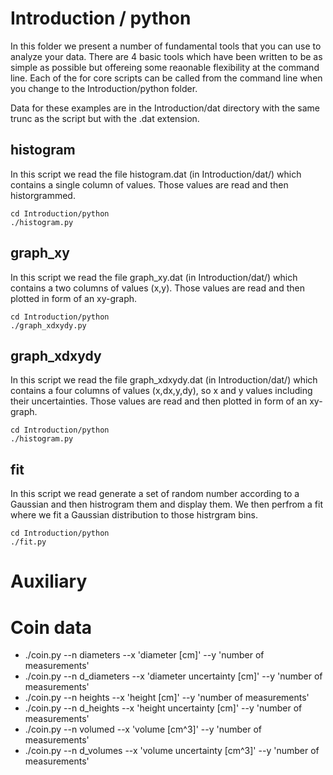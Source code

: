 # Introduction / python

In this folder we present a number of fundamental tools that you can use to analyze your data. There are 4 basic tools which have been written to be as simple as possible but offereing some reaonable flexibility at the command line. Each of the for core scripts can be called from the command line when you change to the Introduction/python folder.

Data for these examples are in the Introduction/dat directory with the same trunc as the script but with the .dat extension.

## histogram

In this script we read the file histogram.dat (in Introduction/dat/) which contains a single column of values. Those values are read and then historgrammed.

    cd Introduction/python
    ./histogram.py


## graph_xy

In this script we read the file graph_xy.dat (in Introduction/dat/) which contains a two columns of values (x,y). Those values are read and then plotted in form of an xy-graph.

    cd Introduction/python
    ./graph_xdxydy.py

## graph_xdxydy

In this script we read the file graph_xdxydy.dat (in Introduction/dat/) which contains a four columns of values (x,dx,y,dy), so x and y values including their uncertainties. Those values are read and then plotted in form of an xy-graph.

    cd Introduction/python
    ./histogram.py

## fit

In this script we read generate a set of random number according to a Gaussian and then histrogram them and display them. We then perfrom a fit where we fit a Gaussian distribution to those histrgram bins.

    cd Introduction/python
    ./fit.py


# Auxiliary

# Coin data

* ./coin.py --n diameters --x 'diameter [cm]' --y 'number of measurements'
* ./coin.py --n d_diameters --x 'diameter uncertainty [cm]' --y 'number of measurements'
* ./coin.py --n heights --x 'height [cm]' --y 'number of measurements'
* ./coin.py --n d_heights --x 'height uncertainty [cm]' --y 'number of measurements'
* ./coin.py --n volumed --x 'volume [cm^3]' --y 'number of measurements'
* ./coin.py --n d_volumes --x 'volume uncertainty [cm^3]' --y 'number of measurements'
